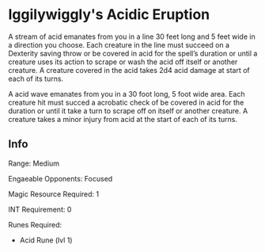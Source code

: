 # Iggilywiggly's Acidic Eruption

A stream of acid emanates from you in a line 30 feet long and 5 feet wide in a direction you choose. Each creature in the line must succeed on a Dexterity saving throw or be covered in acid for the spell’s duration or until a creature uses its action to scrape or wash the acid off itself or another creature. A creature covered in the acid takes 2d4 acid damage at start of each of its turns.

A acid wave emanates from you in a 30 foot long, 5 foot wide area. Each creature hit must succed a acrobatic check of be covered in acid for the duration or until it take a turn to scrape off on itself or another creature. A creature takes a minor injury from acid at the start of each of its turns.

## Info

Range: Medium

Engaeable Opponents: Focused

Magic Resource Required: 1

INT Requirement: 0

Runes Required:

- Acid Rune (lvl 1)
